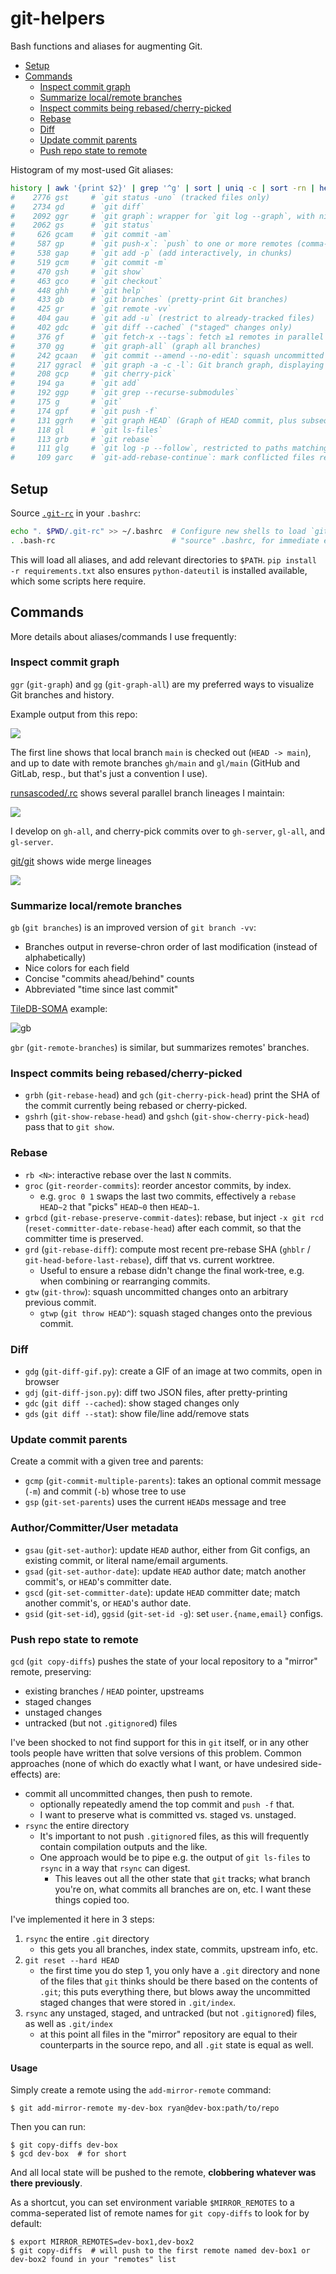 # git-helpers
Bash functions and aliases for augmenting Git.

<!-- toc -->
- [Setup](#setup)
- [Commands](#commands)
    - [Inspect commit graph](#graphs)
    - [Summarize local/remote branches](#branches)
    - [Inspect commits being rebased/cherry-picked](#gshrh)
    - [Rebase](#rebase)
    - [Diff](#diff)
    - [Update commit parents](#parents)
    - [Push repo state to remote](#copy-diffs)
<!-- /toc -->

Histogram of my most-used Git aliases:
```bash
history | awk '{print $2}' | grep '^g' | sort | uniq -c | sort -rn | head -n 30
#    2776 gst     # `git status -uno` (tracked files only)
#    2734 gd      # `git diff`
#    2092 ggr     # `git graph`: wrapper for `git log --graph`, with nice colorization and formatting options
#    2062 gs      # `git status`
#     626 gcam    # `git commit -am`
#     587 gp      # `git push-x`: `push` to one or more remotes (comma-delimited)
#     538 gap     # `git add -p` (add interactively, in chunks)
#     519 gcm     # `git commit -m`
#     470 gsh     # `git show`
#     463 gco     # `git checkout`
#     448 ghh     # `git help`
#     433 gb      # `git branches` (pretty-print Git branches)
#     425 gr      # `git remote -vv`
#     404 gau     # `git add -u` (restrict to already-tracked files)
#     402 gdc     # `git diff --cached` ("staged" changes only)
#     376 gf      # `git fetch-x --tags`: fetch ≥1 remotes in parallel (comma-delimited), include tags
#     370 gg      # `git graph-all` (graph all branches)
#     242 gcaan   # `git commit --amend --no-edit`: squash uncommitted changes onto HEAD commit
#     217 ggracl  # `git graph -a -c -l`: Git branch graph, displaying author and committer dates as relative times (e.g. "3 days ago")
#     208 gcp     # `git cherry-pick`
#     194 ga      # `git add`
#     192 ggp     # `git grep --recurse-submodules`
#     175 g       # `git`
#     174 gpf     # `git push -f`
#     131 ggrh    # `git graph HEAD` (Graph of HEAD commit, plus subsequent arg branches)
#     118 gl      # `git ls-files`
#     113 grb     # `git rebase`
#     111 glg     # `git log -p --follow`, restricted to paths matching a substring argument
#     109 garc    # `git-add-rebase-continue`: mark conflicted files resolved, continue rebase
```

## Setup <a id="setup"></a>
Source [`.git-rc`](./.git-rc) in your `.bashrc`:
```bash
echo ". $PWD/.git-rc" >> ~/.bashrc  # Configure new shells to load `git-helpers`
. .bash-rc                          # "source" .bashrc, for immediate effect in existing shells
```
This will load all aliases, and add relevant directories to `$PATH`. `pip install -r requirements.txt` also ensures `python-dateutil` is installed available, which some scripts here require.

## Commands <a id="commands"></a>
More details about aliases/commands I use frequently:

### Inspect commit graph <a id="graphs"></a>
`ggr` (`git-graph`) and `gg` (`git-graph-all`) are my preferred ways to visualize Git branches and history.

Example output from this repo:

![](img/gg-git-helpers.png)

The first line shows that local branch `main` is checked out (`HEAD -> main`), and up to date with remote branches `gh/main` and `gl/main` (GitHub and GitLab, resp., but that's just a convention I use).

[runsascoded/.rc] shows several parallel branch lineages I maintain:

![](img/gg-rc.png)

I develop on `gh-all`, and cherry-pick commits over to `gh-server`, `gl-all`, and `gl-server`.

[git/git] shows wide merge lineages

![](img/gg-git.png)

### Summarize local/remote branches <a id="branches"></a>

`gb` (`git branches`) is an improved version of `git branch -vv`:
- Branches output in reverse-chron order of last modification (instead of alphabetically)
- Nice colors for each field
- Concise "commits ahead/behind" counts
- Abbreviated "time since last commit"

[TileDB-SOMA] example:

![gb](img/gb-tdbs.png)

`gbr` (`git-remote-branches`) is similar, but summarizes remotes' branches.

### Inspect commits being rebased/cherry-picked <a id="gshrh"></a>

- `grbh` (`git-rebase-head`) and `gch` (`git-cherry-pick-head`) print the SHA of the commit currently being rebased or cherry-picked.
- `gshrh` (`git-show-rebase-head`) and `gshch` (`git-show-cherry-pick-head`) pass that to `git show`.

### Rebase <a id="rebase"></a>
- `rb <N>`: interactive rebase over the last `N` commits.
- `groc` (`git-reorder-commits`): reorder ancestor commits, by index.
  - e.g. `groc 0 1` swaps the last two commits, effectively a `rebase HEAD~2` that "picks" `HEAD~0` then `HEAD~1`.
- `grbcd` (`git-rebase-preserve-commit-dates`): rebase, but inject `-x git rcd` (`reset-committer-date-rebase-head`) after each commit, so that the committer time is preserved.
- `grd` (`git-rebase-diff`): compute most recent pre-rebase SHA (`ghblr` / `git-head-before-last-rebase`), diff that vs. current worktree.
  - Useful to ensure a rebase didn't change the final work-tree, e.g. when combining or rearranging commits.
- `gtw` (`git-throw`): squash uncommitted changes onto an arbitrary previous commit.
  - `gtwp` (`git throw HEAD^`): squash staged changes onto the previous commit.

### Diff <a id="diff"></a>
- `gdg` (`git-diff-gif.py`): create a GIF of an image at two commits, open in browser
- `gdj` (`git-diff-json.py`): diff two JSON files, after pretty-printing
- `gdc` (`git diff --cached`): show staged changes only
- `gds` (`git diff --stat`): show file/line add/remove stats

### Update commit parents <a id="parents"></a>
Create a commit with a given tree and parents:
- `gcmp` (`git-commit-multiple-parents`): takes an optional commit message (`-m`) and commit (`-b`) whose tree to use
- `gsp` (`git-set-parents`) uses the current `HEAD`s message and tree

### Author/Committer/User metadata
- `gsau` (`git-set-author`): update `HEAD` author, either from Git configs, an existing commit, or literal name/email arguments.
- `gsad` (`git-set-author-date`): update `HEAD` author date; match another commit's, or `HEAD`'s committer date.
- `gscd` (`git-set-committer-date`): update `HEAD` committer date; match another commit's, or `HEAD`'s author date.
- `gsid` (`git-set-id`), `ggsid` (`git-set-id -g`): set `user.{name,email}` configs.

### Push repo state to remote <a id="copy-diffs"></a>

`gcd` (`git copy-diffs`) pushes the state of your local repository to a "mirror" remote, preserving:
* existing branches / `HEAD` pointer, upstreams
* staged changes
* unstaged changes
* untracked (but not `.gitignore`d) files

I've been shocked to not find support for this in `git` itself, or in any other tools people have written that solve versions of this problem. Common approaches (none of which do exactly what I want, or have undesired side-effects) are:
* commit all uncommitted changes, then push to remote.
    * optionally repeatedly amend the top commit and `push -f` that.
    * I want to preserve what is committed vs. staged vs. unstaged.
* `rsync` the entire directory
    * It's important to not push `.gitignore`d files, as this will frequently contain compilation outputs and the like.
    * One approach would be to pipe e.g. the output of `git ls-files` to `rsync` in a way that `rsync` can digest.
        * This leaves out all the other state that `git` tracks; what branch you're on, what commits all branches are on, etc. I want these things copied too.

I've implemented it here in 3 steps:
1. `rsync` the entire `.git` directory
    * this gets you all branches, index state, commits, upstream info, etc.
1. `git reset --hard HEAD`
    * the first time you do step 1, you only have a `.git` directory and none of the files that `git` thinks should be there based on the contents of `.git`; this puts everything there, but blows away the uncommitted staged changes that were stored in `.git/index`.
1. `rsync` any unstaged, staged, and untracked (but not `.gitignore`d) files, as well as `.git/index`
    * at this point all files in the "mirror" repository are equal to their counterparts in the source repo, and all `.git` state is equal as well.

#### Usage

Simply create a remote using the `add-mirror-remote` command:

    $ git add-mirror-remote my-dev-box ryan@dev-box:path/to/repo

Then you can run:

    $ git copy-diffs dev-box
    $ gcd dev-box  # for short

And all local state will be pushed to the remote, **clobbering whatever was there previously**.

As a shortcut, you can set environment variable `$MIRROR_REMOTES` to a comma-seperated list of remote names for `git copy-diffs` to look for by default:

    $ export MIRROR_REMOTES=dev-box1,dev-box2
    $ git copy-diffs  # will push to the first remote named dev-box1 or dev-box2 found in your "remotes" list


[runsascoded/.rc]: https://github.com/runsascoded/.rc
[git/git]: https://github.com/git/git
[hammerlab/guacamole]: https://github.com/hammerlab/guacamole
[TileDB-SOMA]: https://github.com/TileDB-Inc/TileDB-SOMA
